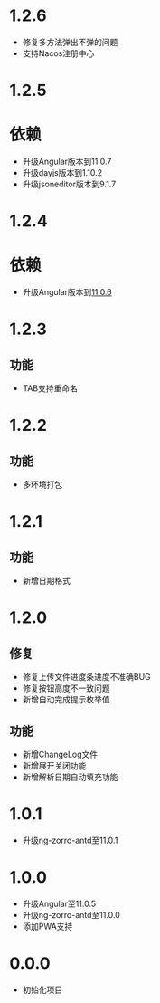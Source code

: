 # 1.2.6
- 修复多方法弹出不弹的问题
- 支持Nacos注册中心
# 1.2.5
# 依赖
- 升级Angular版本到11.0.7
- 升级dayjs版本到1.10.2
- 升级jsoneditor版本到9.1.7
# 1.2.4
# 依赖
- 升级Angular版本到[11.0.6](https://github.com/angular/angular/blob/master/CHANGELOG.md#1106-2021-01-06)
# 1.2.3
## 功能
- TAB支持重命名
# 1.2.2
## 功能
- 多环境打包
# 1.2.1
## 功能
- 新增日期格式
# 1.2.0
## 修复
- 修复上传文件进度条进度不准确BUG
- 修复按钮高度不一致问题
- 新增自动完成提示枚举值
## 功能
- 新增ChangeLog文件
- 新增展开关闭功能
- 新增解析日期自动填充功能
# 1.0.1
- 升级ng-zorro-antd至11.0.1
# 1.0.0
- 升级Angular至11.0.5
- 升级ng-zorro-antd至11.0.0
- 添加PWA支持
# 0.0.0
- 初始化项目
